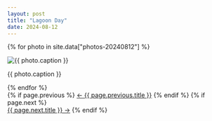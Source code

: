 ```yaml
---
layout: post
title: "Lagoon Day"
date: 2024-08-12
---
```


{% for photo in site.data["photos-20240812"] %}
  <div>
    <img src="{{ site.baseurl }}/photos/{{ photo.file }}" alt="{{ photo.caption }}">
    <p>{{ photo.caption }}</p>
  </div>
{% endfor %}

<div class="day-nav-float">
  {% if page.previous %}
    <a href="{{ page.previous.url | relative_url }}">← {{ page.previous.title }}</a>
  {% endif %}
  {% if page.next %}
    <br/><a href="{{ page.next.url | relative_url }}">{{ page.next.title }} →</a>
  {% endif %}
</div>